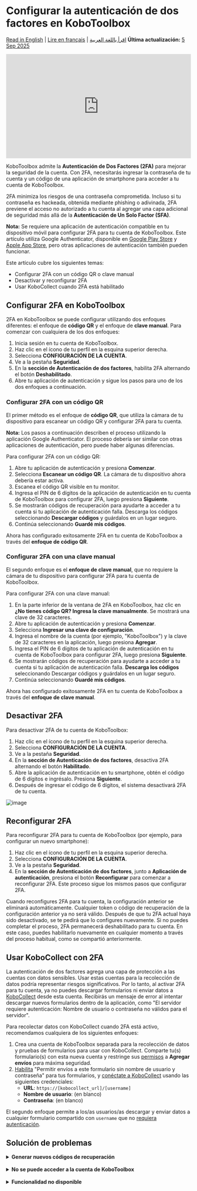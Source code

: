 # Configurar la autenticación de dos factores en KoboToolbox
<a href="../two_factor_authentication.html">Read in English</a> | <a href="../fr/two_factor_authentication.html">Lire en français</a> | <a href="../ar/two_factor_authentication.html">اقرأ باللغة العربية</a>
**Última actualización:** <a href="https://github.com/kobotoolbox/docs/blob/3c86f234242bee25d3d6f91bffee5cb93d808344/source/two_factor_authentication.md" class="reference">5 Sep 2025</a>

<iframe src="https://www.youtube.com/embed/4BhF0eva_d4?si=Ha6XbjiSjfPEL-CX" style="width: 100%; aspect-ratio: 16 / 9; height: auto; border: 0;" title="YouTube video player" frameborder="0" allow="accelerometer; autoplay; clipboard-write; encrypted-media; gyroscope; picture-in-picture; web-share" allowfullscreen></iframe>

<br>

KoboToolbox admite la **Autenticación de Dos Factores (2FA)** para mejorar la seguridad de la cuenta. Con 2FA, necesitarás ingresar la contraseña de tu cuenta y un código de una aplicación de smartphone para acceder a tu cuenta de KoboToolbox.

2FA minimiza los riesgos de una contraseña comprometida. Incluso si tu contraseña es hackeada, obtenida mediante phishing o adivinada, 2FA previene el acceso no autorizado a tu cuenta al agregar una capa adicional de seguridad más allá de la **Autenticación de Un Solo Factor (SFA)**.

<p class="note">
    <strong>Nota:</strong> Se requiere una aplicación de autenticación compatible en tu dispositivo móvil para configurar 2FA para tu cuenta de KoboToolbox. Este artículo utiliza Google Authenticator, disponible en <a href="https://play.google.com/store/apps/details?id=com.google.android.apps.authenticator2">Google Play Store</a> y <a href="https://apps.apple.com/fr/app/google-authenticator/id388497605?l=en-GB">Apple App Store</a>, pero otras aplicaciones de autenticación también pueden funcionar.
</p>

Este artículo cubre los siguientes temas:

- Configurar 2FA con un código QR o clave manual
- Desactivar y reconfigurar 2FA
- Usar KoboCollect cuando 2FA está habilitado

## Configurar 2FA en KoboToolbox

2FA en KoboToolbox se puede configurar utilizando dos enfoques diferentes: el enfoque de **código QR** y el enfoque de **clave manual**. Para comenzar con cualquiera de los dos enfoques:

1. Inicia sesión en tu cuenta de KoboToolbox.
2. Haz clic en el ícono de tu perfil en la esquina superior derecha.
3. Selecciona **CONFIGURACIÓN DE LA CUENTA**.
4. Ve a la pestaña **Seguridad**.
5. En la **sección de Autenticación de dos factores**, habilita 2FA alternando el botón **Deshabilitado**.
6. Abre tu aplicación de autenticación y sigue los pasos para uno de los dos enfoques a continuación.

### Configurar 2FA con un código QR

El primer método es el enfoque de **código QR**, que utiliza la cámara de tu dispositivo para escanear un código QR y configurar 2FA para tu cuenta.

<p class="note">
  <b>Nota:</b> Los pasos a continuación describen el proceso utilizando la aplicación Google Authenticator. El proceso debería ser similar con otras aplicaciones de autenticación, pero puede haber algunas diferencias.
</p>

Para configurar 2FA con un código QR:

1. Abre tu aplicación de autenticación y presiona **Comenzar**.
2. Selecciona **Escanear un código QR**. La cámara de tu dispositivo ahora debería estar activa.
3. Escanea el código QR visible en tu monitor.
4. Ingresa el PIN de 6 dígitos de la aplicación de autenticación en tu cuenta de KoboToolbox para configurar 2FA, luego presiona **Siguiente**.
5. Se mostrarán códigos de recuperación para ayudarte a acceder a tu cuenta si tu aplicación de autenticación falla. Descarga los códigos seleccionando **Descargar códigos** y guárdalos en un lugar seguro.
6. Continúa seleccionando **Guardé mis códigos**.

Ahora has configurado exitosamente 2FA en tu cuenta de KoboToolbox a través del **enfoque de código QR**.

### Configurar 2FA con una clave manual

El segundo enfoque es el **enfoque de clave manual**, que no requiere la cámara de tu dispositivo para configurar 2FA para tu cuenta de KoboToolbox.

Para configurar 2FA con una clave manual:

1. En la parte inferior de la ventana de 2FA en KoboToolbox, haz clic en **¿No tienes código QR? Ingresa la clave manualmente**. Se mostrará una clave de 32 caracteres.
2. Abre tu aplicación de autenticación y presiona **Comenzar**.
3. Selecciona **Ingresar una clave de configuración**.
4. Ingresa el nombre de la cuenta (por ejemplo, "KoboToolbox") y la clave de 32 caracteres en la aplicación, luego presiona **Agregar**.
5. Ingresa el PIN de 6 dígitos de tu aplicación de autenticación en tu cuenta de KoboToolbox para configurar 2FA, luego presiona **Siguiente**.
6. Se mostrarán códigos de recuperación para ayudarte a acceder a tu cuenta si tu aplicación de autenticación falla. **Descarga los códigos** seleccionando Descargar códigos y guárdalos en un lugar seguro.
7. Continúa seleccionando **Guardé mis códigos**.

Ahora has configurado exitosamente 2FA en tu cuenta de KoboToolbox a través del **enfoque de clave manual**.

## Desactivar 2FA

Para desactivar 2FA de tu cuenta de KoboToolbox:

1. Haz clic en el ícono de tu perfil en la esquina superior derecha.
2. Selecciona **CONFIGURACIÓN DE LA CUENTA**.
3. Ve a la pestaña **Seguridad**.
4. En la **sección de Autenticación de dos factores**, desactiva 2FA alternando el botón **Habilitado**.
5. Abre la aplicación de autenticación en tu smartphone, obtén el código de 6 dígitos e ingrésalo. Presiona **Siguiente**.
6. Después de ingresar el código de 6 dígitos, el sistema desactivará 2FA de tu cuenta.

![image](/images/two_factor_authentication/Deactivate_2FA.png)

## Reconfigurar 2FA

Para reconfigurar 2FA para tu cuenta de KoboToolbox (por ejemplo, para configurar un nuevo smartphone):

1. Haz clic en el ícono de tu perfil en la esquina superior derecha.
2. Selecciona **CONFIGURACIÓN DE LA CUENTA**.
3. Ve a la pestaña **Seguridad**.
4. En la **sección de Autenticación de dos factores**, junto a **Aplicación de autenticación**, presiona el botón **Reconfigurar** para comenzar a reconfigurar 2FA. Este proceso sigue los mismos pasos que configurar 2FA.

Cuando reconfigures 2FA para tu cuenta, la configuración anterior se eliminará automáticamente. Cualquier token o código de recuperación de la configuración anterior ya no será válido. Después de que tu 2FA actual haya sido desactivado, se te pedirá que lo configures nuevamente. Si no puedes completar el proceso, 2FA permanecerá deshabilitado para tu cuenta. En este caso, puedes habilitarlo nuevamente en cualquier momento a través del proceso habitual, como se compartió anteriormente.

## Usar KoboCollect con 2FA

La autenticación de dos factores agrega una capa de protección a las cuentas con datos sensibles. Usar estas cuentas para la recolección de datos podría representar riesgos significativos. Por lo tanto, al activar 2FA para tu cuenta, ya no puedes descargar formularios ni enviar datos a [KoboCollect](https://support.kobotoolbox.org/kobocollect_on_android_latest.html) desde esta cuenta. Recibirás un mensaje de error al intentar descargar nuevos formularios dentro de la aplicación, como "El servidor requiere autenticación: Nombre de usuario o contraseña no válidos para el servidor".

Para recolectar datos con KoboCollect cuando 2FA está activo, recomendamos cualquiera de los siguientes enfoques:

1. Crea una cuenta de KoboToolbox separada para la recolección de datos y pruebas de formularios para usar con KoboCollect. Comparte tu(s) formulario(s) con esta nueva cuenta y restringe sus [permisos](https://support.kobotoolbox.org/managing_permissions.html) a **Agregar envíos** para máxima seguridad.
2. [Habilita](https://support.kobotoolbox.org/project_sharing_settings.html#allowing-submissions-without-authentication) "Permitir envíos a este formulario sin nombre de usuario y contraseña" para tus formularios, y [conéctate a KoboCollect](https://support.kobotoolbox.org/kobocollect_on_android_latest.html) usando las siguientes credenciales:
    - **URL**: `https://[kobocollect_url]/[username]`
    - **Nombre de usuario**: (en blanco)
    - **Contraseña**: (en blanco)

El segundo enfoque permite a los/as usuarios/as descargar y enviar datos a cualquier formulario compartido con `username` que no [requiera autenticación](https://support.kobotoolbox.org/project_sharing_settings.html#allowing-submissions-without-authentication).

## Solución de problemas
<details>
<summary><b>Generar nuevos códigos de recuperación</b></summary>
Si has extraviado tus códigos de recuperación o crees que han sido comprometidos, puedes generar nuevos códigos de recuperación para 2FA presionando el botón <b>Generar nuevos</b> junto a <b>Códigos de recuperación</b>.
</details>

<br>

<details>
<summary><b>No se puede acceder a la cuenta de KoboToolbox</b></summary>
Si no puedes acceder a tu cuenta de KoboToolbox con 2FA habilitado (por ejemplo, si restableciste tu smartphone y desinstalaste la aplicación de autenticación, o extraviaste tus códigos de recuperación), puedes contactar a <a class="reference external" href="support@kobotoolbox.org">support@kobotoolbox.org</a>. Por favor, utiliza la dirección de correo electrónico registrada en tu cuenta para solicitar que se desactive 2FA.
</details>

<br>

<details>
<summary><b>Funcionalidad no disponible</b></summary>
Esta funcionalidad actualmente no está disponible para los/as usuarios/as en el Community Plan (Plan Comunitario). Sin embargo, 2FA se extenderá a todos/as los/as usuarios/as en los próximos meses, independientemente de su plan.
</details>